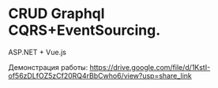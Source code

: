 # CRUD Graphql CQRS+EventSourcing.
ASP.NET + Vue.js

Демонстрация работы: https://drive.google.com/file/d/1KstI-of56zDLfOZ5zCf20RQ4rBbCwho6/view?usp=share_link
